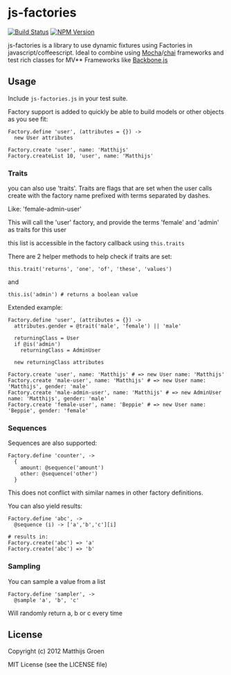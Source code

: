 js-factories
============

[![Build Status](https://travis-ci.org/matthijsgroen/js-factories.png?branch=master)](https://travis-ci.org/matthijsgroen/js-factories)
[![NPM Version](https://fury-badge.herokuapp.com/js/js-factories.png)](http://badge.fury.io/js/js-factories)


js-factories is a library to use dynamic fixtures using Factories in
javascript/coffeescript. Ideal to combine using [Mocha](http://visionmedia.github.com/mocha/)/[chai](http://chaijs.com/) frameworks and test rich classes for MV\*\* Frameworks like [Backbone.js](http://backbonejs.org/)

Usage
-----

Include `js-factories.js` in your test suite.

Factory support is added to quickly be able to build models or
other objects as you see fit:

    Factory.define 'user', (attributes = {}) ->
      new User attributes

    Factory.create 'user', name: 'Matthijs'
    Factory.createList 10, 'user', name: 'Matthijs'

### Traits

you can also use 'traits'.
Traits are flags that are set when the user calls create with the
factory name prefixed with terms separated by dashes.

Like: 'female-admin-user'

This will call the 'user' factory, and provide the terms 'female' and
'admin' as traits for this user

this list is accessible in the factory callback using `this.traits`

There are 2 helper methods to help check if traits are set:

    this.trait('returns', 'one', 'of', 'these', 'values')

and

    this.is('admin') # returns a boolean value

Extended example:

    Factory.define 'user', (attributes = {}) ->
      attributes.gender = @trait('male', 'female') || 'male'

      returningClass = User
      if @is('admin')
        returningClass = AdminUser

      new returningClass attributes

    Factory.create 'user', name: 'Matthijs' # => new User name: 'Matthijs'
    Factory.create 'male-user', name: 'Matthijs' # => new User name: 'Matthijs', gender: 'male'
    Factory.create 'male-admin-user', name: 'Matthijs' # => new AdminUser name: 'Matthijs', gender: 'male'
    Factory.create 'female-user', name: 'Beppie' # => new User name: 'Beppie', gender: 'female'

### Sequences

Sequences are also supported:

    Factory.define 'counter', ->
      {
        amount: @sequence('amount')
        other: @sequence('other')
      }

This does not conflict with similar names in other factory definitions.

You can also yield results:

    Factory.define 'abc', ->
      @sequence (i) -> ['a','b','c'][i]

    # results in:
    Factory.create('abc') => 'a'
    Factory.create('abc') => 'b'

### Sampling

You can sample a value from a list

    Factory.define 'sampler', ->
      @sample 'a', 'b', 'c'

Will randomly return a, b or c every time

## License

Copyright (c) 2012 Matthijs Groen

MIT License (see the LICENSE file)
